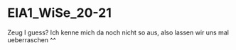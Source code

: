 # EIA1_WiSe_20-21
Zeug I guess? Ich kenne mich da noch nicht so aus, also lassen wir uns mal ueberraschen ^^
